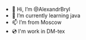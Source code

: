 - 👋 Hi, I’m @AlexandrBryl
- 🌱 I’m currently learning java
- 📫 I’m from Moscow
- 💿 I'm work in DM-tex
<!---
AlexandrBryl/AlexandrBryl is a ✨ special ✨ repository because its `README.md` (this file) appears on your GitHub profile.
You can click the Preview link to take a look at your changes.
--->
